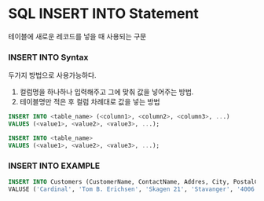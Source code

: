 ﻿# SQL INSERT INTO Statement

테이블에 새로운 레코드를 넣을 때 사용되는 구문

### INSERT INTO Syntax
두가지 방법으로 사용가능하다.

1. 컬럼명을 하나하나 입력해주고 그에 맞춰 값을 넣어주는 방법.
2. 테이블명만 적은 후 컬럼 차례대로 값을 넣는 방법

```sql
INSERT INTO <table_name> (<column1>, <column2>, <column3>, ...)
VALUES (<value1>, <value2>, <value3>, ...);
```

```sql
INSERT INTO <table_name>
VALUES (<value1>, <value2>, <value3>, ...);
```

### INSERT INTO EXAMPLE

```sql
INSERT INTO Customers (CustomerName, ContactName, Addres, City, PostalCode, Country)
VALUSE ('Cardinal', 'Tom B. Erichsen', 'Skagen 21', 'Stavanger', '4006', 'Norway');
```


